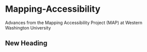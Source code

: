 # Mapping-Accessibility
Advances from the Mapping Accessibility Project (MAP) at Western Washington University


## New Heading